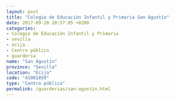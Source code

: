 ```yaml
---
layout: post
title: "Colegio de Educación Infantil y Primaria San Agustín"
date: 2017-09-20 20:57:05 +0200
categories:
- Colegio de Educación Infantil y Primaria
- sevilla
- ecija
- Centro público
- guarderia
name: "San Agustín"
province: "Sevilla"
location: "Ecija"
code: "41001859"
type: "Centro público"
permalink: /guarderias/san-agustin.html
---
```

